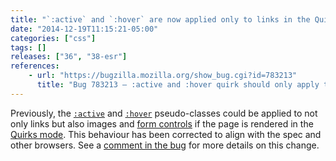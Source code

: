 ```yaml
---
title: "`:active` and `:hover` are now applied only to links in the Quirks mode"
date: "2014-12-19T11:15:21-05:00"
categories: ["css"]
tags: []
releases: ["36", "38-esr"]
references:
    - url: "https://bugzilla.mozilla.org/show_bug.cgi?id=783213"
      title: "Bug 783213 – :active and :hover quirk should only apply to links"
---
```

Previously, the [`:active`](https://developer.mozilla.org/docs/Web/CSS/:active) and [`:hover`](https://developer.mozilla.org/docs/Web/CSS/:hover) pseudo-classes could be applied to not only links but also images and [form controls](https://developer.mozilla.org/docs/Web/Guide/HTML/Forms_in_HTML) if the page is rendered in the [Quirks mode](https://developer.mozilla.org/docs/Mozilla_Quirks_Mode_Behavior). This behaviour has been corrected to align with the spec and other browsers. See a [comment in the bug](https://bugzilla.mozilla.org/show_bug.cgi?id=783213#c31) for more details on this change.
